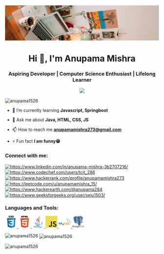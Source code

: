 ![logo](https://github.com/Anupama1526/Anupama1526/blob/main/Untitled%20design.png)
<h1 align="center">Hi 👋, I'm Anupama Mishra</h1>
<h3 align="center">Aspiring Developer | Computer Science Enthusiast | Lifelong Learner</h3>

<p align="center"> <img src="https://github.com/Anupama1526/Anupama1526/assets/98888727/ab4d2ed2-b0dc-4b1d-bb79-ae49fcb6576b" /> </p>

<p align="left"> <img src="https://komarev.com/ghpvc/?username=anupama1526&label=Profile%20views&color=0e75b6&style=flat" alt="anupama1526" /> </p>

- 🌱 I’m currently learning **Javascript, Springboot**

- 💬 Ask me about **Java, HTML, CSS, JS**

- 📫 How to reach me **anupamamishra273@gmail.com**

- ⚡ Fun fact **I am funny😁**

<h3 align="left">Connect with me:</h3>
<p align="left">
<a href="https://linkedin.com/in/https://www.linkedin.com/in/anupama-mishra-3b2707216/" target="blank"><img align="center" src="https://raw.githubusercontent.com/rahuldkjain/github-profile-readme-generator/master/src/images/icons/Social/linked-in-alt.svg" alt="https://www.linkedin.com/in/anupama-mishra-3b2707216/" height="30" width="40" /></a>
<a href="https://www.codechef.com/users/https://www.codechef.com/users/tcit_286" target="blank"><img align="center" src="https://cdn.jsdelivr.net/npm/simple-icons@3.1.0/icons/codechef.svg" alt="https://www.codechef.com/users/tcit_286" height="30" width="40" /></a>
<a href="https://www.hackerrank.com/https://www.hackerrank.com/profile/anupamamishra273" target="blank"><img align="center" src="https://raw.githubusercontent.com/rahuldkjain/github-profile-readme-generator/master/src/images/icons/Social/hackerrank.svg" alt="https://www.hackerrank.com/profile/anupamamishra273" height="30" width="40" /></a>
<a href="https://www.leetcode.com/https://leetcode.com/u/anupamamishra_15/" target="blank"><img align="center" src="https://raw.githubusercontent.com/rahuldkjain/github-profile-readme-generator/master/src/images/icons/Social/leet-code.svg" alt="https://leetcode.com/u/anupamamishra_15/" height="30" width="40" /></a>
<a href="https://www.hackerearth.com/https://www.hackerearth.com/@anupama284" target="blank"><img align="center" src="https://raw.githubusercontent.com/rahuldkjain/github-profile-readme-generator/master/src/images/icons/Social/hackerearth.svg" alt="https://www.hackerearth.com/@anupama284" height="30" width="40" /></a>
<a href="https://auth.geeksforgeeks.org/user/https://www.geeksforgeeks.org/user/seju1503/" target="blank"><img align="center" src="https://raw.githubusercontent.com/rahuldkjain/github-profile-readme-generator/master/src/images/icons/Social/geeks-for-geeks.svg" alt="https://www.geeksforgeeks.org/user/seju1503/" height="30" width="40" /></a>
</p>

<h3 align="left">Languages and Tools:</h3>
<p align="left"> <a href="https://www.w3schools.com/css/" target="_blank" rel="noreferrer"> <img src="https://raw.githubusercontent.com/devicons/devicon/master/icons/css3/css3-original-wordmark.svg" alt="css3" width="40" height="40"/> </a> <a href="https://www.w3.org/html/" target="_blank" rel="noreferrer"> <img src="https://raw.githubusercontent.com/devicons/devicon/master/icons/html5/html5-original-wordmark.svg" alt="html5" width="40" height="40"/> </a> <a href="https://www.java.com" target="_blank" rel="noreferrer"> <img src="https://raw.githubusercontent.com/devicons/devicon/master/icons/java/java-original.svg" alt="java" width="40" height="40"/> </a> <a href="https://developer.mozilla.org/en-US/docs/Web/JavaScript" target="_blank" rel="noreferrer"> <img src="https://raw.githubusercontent.com/devicons/devicon/master/icons/javascript/javascript-original.svg" alt="javascript" width="40" height="40"/> </a> <a href="https://www.mysql.com/" target="_blank" rel="noreferrer"> <img src="https://raw.githubusercontent.com/devicons/devicon/master/icons/mysql/mysql-original-wordmark.svg" alt="mysql" width="40" height="40"/> </a> <a href="https://www.postgresql.org" target="_blank" rel="noreferrer"> <img src="https://raw.githubusercontent.com/devicons/devicon/master/icons/postgresql/postgresql-original-wordmark.svg" alt="postgresql" width="40" height="40"/> </a> </p>

<p><img align="left" src="https://github-readme-stats.vercel.app/api/top-langs?username=anupama1526&show_icons=true&locale=en&layout=compact" alt="anupama1526" /></p>

<p>&nbsp;<img align="center" src="https://github-readme-stats.vercel.app/api?username=anupama1526&show_icons=true&locale=en" alt="anupama1526" /></p>

<p><img align="center" src="https://github-readme-streak-stats.herokuapp.com/?user=anupama1526&" alt="anupama1526" /></p>
